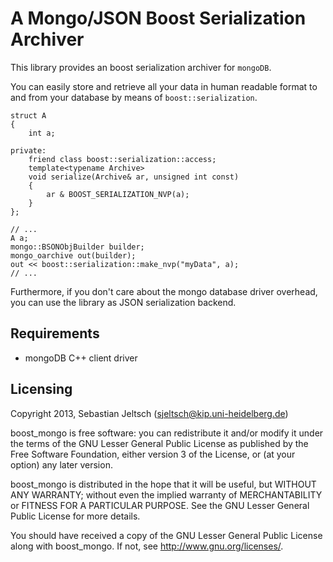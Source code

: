 # A Mongo/JSON Boost Serialization Archiver

This library provides an boost serialization archiver for `mongoDB`.

You can easily store and retrieve all your data in human readable format to
and from your database by means of `boost::serialization`.

	struct A
	{
		int a;
	
	private:
		friend class boost::serialization::access;
		template<typename Archive>
		void serialize(Archive& ar, unsigned int const)
		{
			ar & BOOST_SERIALIZATION_NVP(a);
		}
	};
	
	// ...
	A a;
	mongo::BSONObjBuilder builder;
	mongo_oarchive out(builder);
	out << boost::serialization::make_nvp("myData", a);
	// ...

Furthermore, if you don't care about the mongo database driver overhead, you
can use the library as JSON serialization backend.

## Requirements
* mongoDB C++ client driver

## Licensing
Copyright 2013, Sebastian Jeltsch (sjeltsch@kip.uni-heidelberg.de)

boost_mongo is free software: you can redistribute it and/or modify
it under the terms of the GNU Lesser General Public License as published
by the Free Software Foundation, either version 3 of the License, or
(at your option) any later version.

boost_mongo is distributed in the hope that it will be useful,
but WITHOUT ANY WARRANTY; without even the implied warranty of
MERCHANTABILITY or FITNESS FOR A PARTICULAR PURPOSE.  See the
GNU Lesser General Public License for more details.

You should have received a copy of the GNU Lesser General Public License
along with boost_mongo.  If not, see <http://www.gnu.org/licenses/>.
